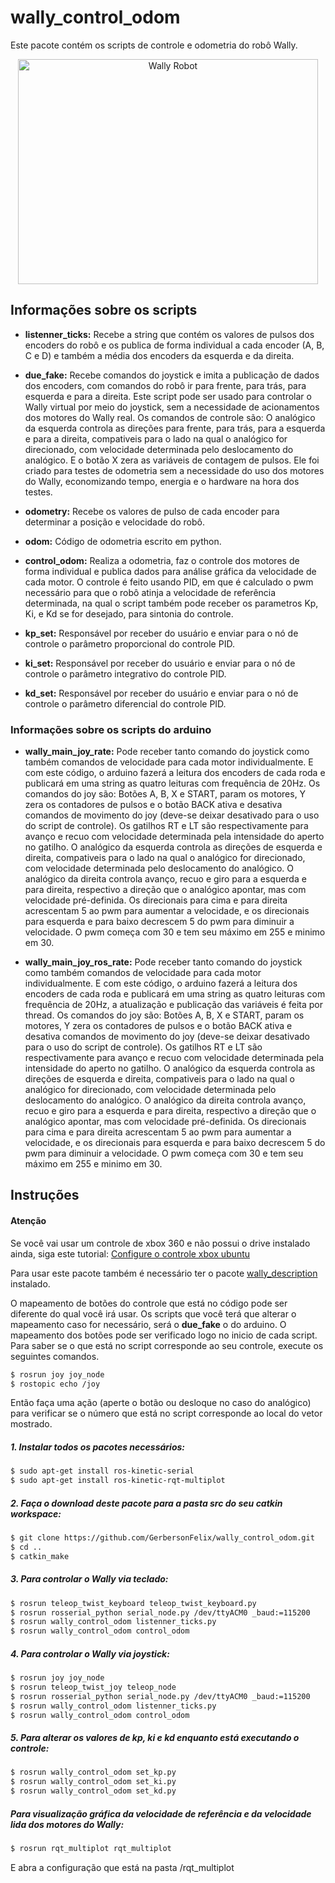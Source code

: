 # wally_control_odom

Este pacote contém os scripts de controle e odometria do robô Wally.

<p align="center">
    <img src="./figs/Wally_real.jpg" width="480" height="360" title="Wally Robot">
</p> 

## Informações sobre os scripts

* **listenner_ticks:** Recebe a string que contém os valores de pulsos dos encoders do robô e os publica de forma individual a cada encoder (A, B, C e D) e também a média dos encoders da esquerda e da direita.

* **due_fake:** Recebe comandos do joystick e imita a publicação de dados dos encoders, com comandos do robô ir para frente, para trás, para esquerda e para a direita. Este script pode ser usado para controlar o Wally virtual por meio do joystick, sem a necessidade de acionamentos dos motores do Wally real. Os comandos de controle são: O analógico da esquerda controla as direções para frente, para trás, para a esquerda e para a direita, compativeis para o lado na qual o analógico for direcionado, com velocidade determinada pelo deslocamento do analógico. E o botão X zera as variáveis de contagem de pulsos. Ele foi criado para testes de odometria sem a necessidade do uso dos motores do Wally, economizando tempo, energia e o hardware na hora dos testes.

* **odometry:** Recebe os valores de pulso de cada encoder para determinar a posição e velocidade do robô.

* **odom:** Código de odometria escrito em python.

* **control_odom:** Realiza a odometria, faz o controle dos motores de forma individual e publica dados para análise gráfica da velocidade de cada motor. O controle é feito usando PID, em que é calculado o pwm necessário para que o robô atinja a velocidade de referência determinada, na qual o script também pode receber os parametros Kp, Ki, e Kd se for desejado, para sintonia do controle.

* **kp_set:** Responsável por receber do usuário e enviar para o nó de controle o parâmetro proporcional do controle PID.

* **ki_set:** Responsável por receber do usuário e enviar para o nó de controle o parâmetro integrativo do controle PID.

* **kd_set:** Responsável por receber do usuário e enviar para o nó de controle o parâmetro diferencial do controle PID.

### Informações sobre os scripts do arduino

* **wally_main_joy_rate:** Pode receber tanto comando do joystick como também comandos de velocidade para cada motor individualmente. E com este código, o arduino fazerá a leitura dos encoders de cada roda e publicará em uma string as quatro leituras com frequência de 20Hz. Os comandos do joy são: Botões A, B, X e START, param os motores, Y zera os contadores de pulsos e o botão BACK ativa e desativa comandos de movimento do joy (deve-se deixar desativado para o uso do script de controle). Os gatilhos RT e LT são respectivamente para avanço e recuo com velocidade determinada pela intensidade do aperto no gatilho. O analógico da esquerda controla as direções de esquerda e direita, compativeis para o lado na qual o analógico for direcionado, com velocidade determinada pelo deslocamento do analógico. O analógico da direita controla avanço, recuo e giro para a esquerda e para direita, respectivo a direção que o analógico apontar, mas com velocidade pré-definida. Os direcionais para cima e para direita acrescentam 5 ao pwm para aumentar a velocidade, e os direcionais para esquerda e para baixo decrescem 5 do pwm para diminuir a velocidade. O pwm começa com 30 e tem seu máximo em 255 e minimo em 30.

* **wally_main_joy_ros_rate:** Pode receber tanto comando do joystick como também comandos de velocidade para cada motor individualmente. E com este código, o arduino fazerá a leitura dos encoders de cada roda e publicará em uma string as quatro leituras com frequência de 20Hz, a atualização e publicação das variáveis é feita por thread. Os comandos do joy são: Botões A, B, X e START, param os motores, Y zera os contadores de pulsos e o botão BACK ativa e desativa comandos de movimento do joy (deve-se deixar desativado para o uso do script de controle). Os gatilhos RT e LT são respectivamente para avanço e recuo com velocidade determinada pela intensidade do aperto no gatilho. O analógico da esquerda controla as direções de esquerda e direita, compativeis para o lado na qual o analógico for direcionado, com velocidade determinada pelo deslocamento do analógico. O analógico da direita controla avanço, recuo e giro para a esquerda e para direita, respectivo a direção que o analógico apontar, mas com velocidade pré-definida. Os direcionais para cima e para direita acrescentam 5 ao pwm para aumentar a velocidade, e os direcionais para esquerda e para baixo decrescem 5 do pwm para diminuir a velocidade. O pwm começa com 30 e tem seu máximo em 255 e minimo em 30.

## Instruções

#### Atenção

Se você vai usar um controle de xbox 360 e não possui o drive instalado ainda, siga este tutorial:
[Configure o controle xbox ubuntu](https://www.edivaldobrito.com.br/configure-o-controle-xbox-ubuntu/)

Para usar este pacote também é necessário ter o pacote [wally_description](https://github.com/GerbersonFelix/wally_description) instalado.

O mapeamento de botões do controle que está no código pode ser diferente do qual você irá usar. Os scripts que você terá que alterar o mapeamento caso for necessário, será o **due_fake** o do arduino. O mapeamento dos botões pode ser verificado logo no inicio de cada script. Para saber se o que está no script corresponde ao seu controle, execute os seguintes comandos.

```sh
$ rosrun joy joy_node
$ rostopic echo /joy
```
Então faça uma ação (aperte o botão ou desloque no caso do analógico) para verificar se o número que está no script corresponde ao local do vetor mostrado.

##### 1. Instalar todos os pacotes necessários:

```sh
$ sudo apt-get install ros-kinetic-serial
$ sudo apt-get install ros-kinetic-rqt-multiplot 
```

##### 2. Faça o download deste pacote para a pasta src do seu catkin workspace:

```sh
$ git clone https://github.com/GerbersonFelix/wally_control_odom.git
$ cd ..
$ catkin_make
```
##### 3. Para controlar o Wally via teclado:

```sh
$ rosrun teleop_twist_keyboard teleop_twist_keyboard.py
$ rosrun rosserial_python serial_node.py /dev/ttyACM0 _baud:=115200
$ rosrun wally_control_odom listenner_ticks.py
$ rosrun wally_control_odom control_odom
```

##### 4. Para controlar o Wally via joystick:

```sh
$ rosrun joy joy_node
$ rosrun teleop_twist_joy teleop_node
$ rosrun rosserial_python serial_node.py /dev/ttyACM0 _baud:=115200
$ rosrun wally_control_odom listenner_ticks.py
$ rosrun wally_control_odom control_odom
```

##### 5. Para alterar os valores de kp, ki e kd enquanto está executando o controle:

```sh
$ rosrun wally_control_odom set_kp.py
$ rosrun wally_control_odom set_ki.py
$ rosrun wally_control_odom set_kd.py
```

##### Para visualização gráfica da velocidade de referência e da velocidade lida dos motores do Wally:

```sh
$ rosrun rqt_multiplot rqt_multiplot
```
E abra a configuração que está na pasta /rqt_multiplot
